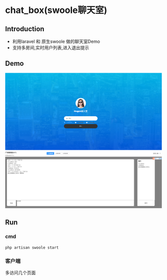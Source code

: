 # chat_box(swoole聊天室)


## Introduction
- 利用laravel 和 原生swoole 做的聊天室Demo
- 支持多房间,实时用户列表,进入退出提示


## Demo
![首页登录](public/login.png "首页登录")
![聊天室](public/chat.png "聊天室")

## Run

### cmd
`php artisan swoole start`
### 客户端
多访问几个页面